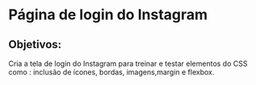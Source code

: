 # **Página de login do Instagram**

## Objetivos: 
Cria a tela de login do Instagram para treinar e testar elementos do CSS como : inclusão de ícones, bordas, imagens,margin e  flexbox.
